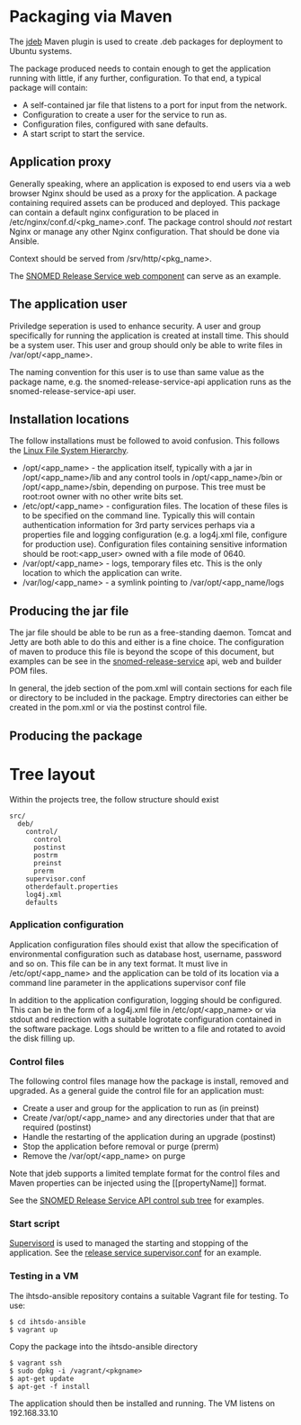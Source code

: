 # Packaging via Maven

The [jdeb](https://github.com/tcurdt/jdeb) Maven plugin is used to create .deb packages for
deployment to Ubuntu systems.

The package produced needs to contain enough to get the application running with little, if any
further, configuration. To that end, a typical package will contain:

* A self-contained jar file that listens to a port for input from the network.
* Configuration to create a user for the service to run as.
* Configuration files, configured with sane defaults.
* A start script to start the service.

## Application proxy

Generally speaking, where an application is exposed to end users via a web browser Nginx should be used as a proxy for the application. A package containing required assets can be produced and deployed. This package can contain a default nginx configuration to be placed in /etc/nginx/conf.d/<pkg_name>.conf. The package control should _not_ restart Nginx or manage any other Nginx configuration. That should be done via Ansible.

Context should be served from /srv/http/<pkg_name>.

The [SNOMED Release Service web component](https://github.com/IHTSDO/snomed-release-service/tree/master/web) can serve as an example.

## The application user

Priviledge seperation is used to enhance security. A user and group specifically for running the application is created at install time. This should be a system user. This user and group should only be able to write files in /var/opt/<app_name>.

The naming convention for this user is to use than same value as the package name, e.g. the snomed-release-service-api application runs as the snomed-release-service-api user.

## Installation locations

The follow installations must be followed to avoid confusion. This follows the [Linux File System Hierarchy](http://en.wikipedia.org/wiki/Filesystem_Hierarchy_Standard).

* /opt/<app_name> - the application itself, typically with a jar in /opt/<app_name>/lib and any control tools in /opt/<app_name>/bin or /opt/<app_name>/sbin, depending on purpose. This tree must be root:root owner with no other write bits set.
* /etc/opt/<app_name> - configuration files. The location of these files is to be specified on the command line. Typically this will contain authentication information for 3rd party services perhaps via a properties file and logging configuration (e.g. a log4j.xml file, configure for production use). Configuration files containing sensitive information should be root:<app_user> owned with a file mode of 0640.
* /var/opt/<app_name> - logs, temporary files etc. This is the only location to which the application can write.
* /var/log/<app_name> - a symlink pointing to /var/opt/<app_name/logs

## Producing the jar file

The jar file should be able to be run as a free-standing daemon. Tomcat and Jetty are both able to
do this and either is a fine choice. The configuration of maven to produce this file is beyond
the scope of this document, but examples can be see in the [snomed-release-service](https://github.com/IHTSDO/snomed-release-service) api, web and builder POM files.

In general, the jdeb section of the pom.xml will contain sections for each file or directory to be included in the package. Emptry directories can either be created in the pom.xml or via the postinst control file.

## Producing the package

# Tree layout

Within the projects tree, the follow structure should exist

```
src/
  deb/
    control/
      control
      postinst
      postrm
      preinst
      prerm
    supervisor.conf
    otherdefault.properties
    log4j.xml
    defaults
```

### Application configuration

Application configuration files should exist that allow the specification of environmental configuration such as database host, username, password and so on. This file can be in any text format. It must live in /etc/opt/<app_name> and the application can be told of its location via a command line parameter in the applications supervisor conf file

In addition to the application configuration, logging should be configured. This can be in the form of a log4j.xml file in /etc/opt/<app_name> or via stdout and redirection with a suitable logrotate configuration contained in the software package. Logs should be written to a file and rotated to avoid the disk filling up.

### Control files

The following control files manage how the package is install, removed and upgraded. As a general guide the control file for an application must:

* Create a user and group for the application to run as (in preinst)
* Create /var/opt/<app_name> and any directories under that that are required (postinst)
* Handle the restarting of the application during an upgrade (postinst)
* Stop the application before removal or purge (prerm)
* Remove the /var/opt/<app_name> on purge

Note that jdeb supports a limited template format for the control files and Maven properties can be injected using the [[propertyName]] format.

See the [SNOMED Release Service API control sub tree](https://github.com/IHTSDO/snomed-release-service/tree/feature/config_logs/api/src/deb/control) for examples.

### Start script

[Supervisord](http://supervisord.org/) is used to managed the starting and stopping of the application. See the [release service supervisor.conf](https://github.com/IHTSDO/snomed-release-service/blob/master/api/src/deb/supervisor.conf) for an example.

### Testing in a VM

The ihtsdo-ansible repository contains a suitable Vagrant file for testing.  To use:

```
$ cd ihtsdo-ansible
$ vagrant up
```

Copy the  package into the ihtsdo-ansible directory

```
$ vagrant ssh
$ sudo dpkg -i /vagrant/<pkgname>
$ apt-get update
$ apt-get -f install
```

The application should then be installed and running. The VM listens on 192.168.33.10

